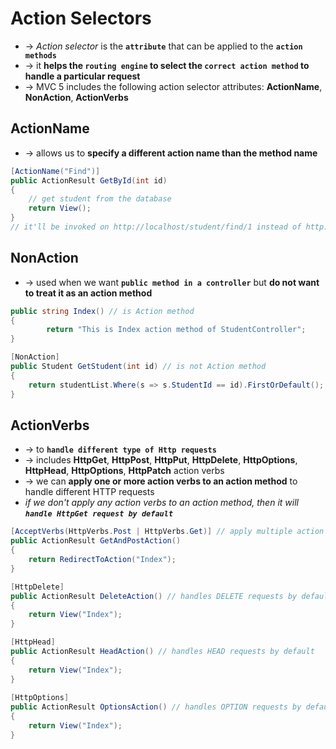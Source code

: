 
# Action Selectors
* -> _Action selector_ is the **`attribute`** that can be applied to the **`action methods`**
* -> it **helps the `routing engine` to select the `correct action method` to handle a particular request**
* -> MVC 5 includes the following action selector attributes: **ActionName**, **NonAction**, **ActionVerbs**

## ActionName
* -> allows us to **specify a different action name than the method name**

```cs
[ActionName("Find")]
public ActionResult GetById(int id)
{
    // get student from the database 
    return View();
}
// it'll be invoked on http://localhost/student/find/1 instead of http://localhost/student/getbyid/1 
```

## NonAction
* -> used when we want **`public method in a controller`** but **do not want to treat it as an action method**

```cs
public string Index() // is Action method
{
        return "This is Index action method of StudentController";
}

[NonAction]
public Student GetStudent(int id) // is not Action method
{
    return studentList.Where(s => s.StudentId == id).FirstOrDefault();
}
```

## ActionVerbs
* -> to **`handle different type of Http requests`**
* -> includes **HttpGet**, **HttpPost**, **HttpPut**, **HttpDelete**, **HttpOptions**, **HttpHead**, **HttpOptions**, **HttpPatch** action verbs
* -> we can **apply one or more action verbs to an action method** to handle different HTTP requests
* _if we don't apply any action verbs to an action method, then it will **`handle HttpGet request by default`**_

```cs
[AcceptVerbs(HttpVerbs.Post | HttpVerbs.Get)] // apply multiple action verb by using "AcceptVerbs"
public ActionResult GetAndPostAction()
{
    return RedirectToAction("Index");
}

[HttpDelete]
public ActionResult DeleteAction() // handles DELETE requests by default
{
    return View("Index");
}

[HttpHead]
public ActionResult HeadAction() // handles HEAD requests by default
{
    return View("Index");
}
    
[HttpOptions]
public ActionResult OptionsAction() // handles OPTION requests by default
{
    return View("Index");
}
```